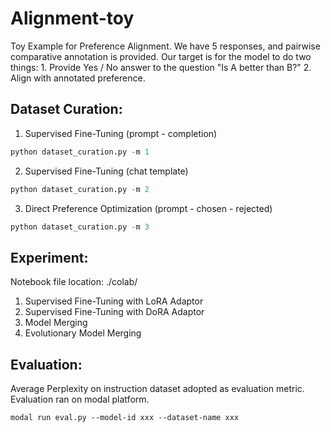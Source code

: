 # Alignment-toy

Toy Example for Preference Alignment. We have 5 responses, and pairwise comparative annotation is provided. 
Our target is for the model to do two things: 
    1. Provide Yes / No answer to the question "Is A better than B?" 
    2. Align with annotated preference. 

## Dataset Curation: 

1. Supervised Fine-Tuning (prompt - completion)
```python
python dataset_curation.py -m 1
```

2. Supervised Fine-Tuning (chat template)
```python
python dataset_curation.py -m 2
```

3. Direct Preference Optimization (prompt - chosen - rejected)
```python
python dataset_curation.py -m 3
```

## Experiment: 
Notebook file location: ./colab/
1. Supervised Fine-Tuning with LoRA Adaptor
2. Supervised Fine-Tuning with DoRA Adaptor
3. Model Merging
4. Evolutionary Model Merging

## Evaluation:
Average Perplexity on instruction dataset adopted as evaluation metric. Evaluation ran on modal platform. 
```
modal run eval.py --model-id xxx --dataset-name xxx
```
